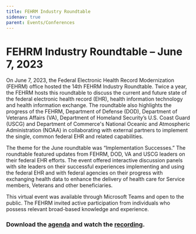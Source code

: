 ```yaml
---
title: FEHRM Industry Roundtable
sidenav: true
parent: Events/Conferences
---
```

# FEHRM Industry Roundtable – June 7, 2023

On June 7, 2023, the Federal Electronic Health Record Modernization (FEHRM) office hosted the 14th FEHRM Industry Roundtable. Twice a year, the FEHRM hosts this roundtable to discuss the current and future state of the federal electronic health record (EHR), health information technology and health information exchange. The roundtable also highlights the progress of the FEHRM, Department of Defense (DOD), Department of Veterans Affairs (VA), Department of Homeland Security’s U.S. Coast Guard (USCG) and Department of Commerce's National Oceanic and Atmospheric Administration (NOAA) in collaborating with external partners to implement the single, common federal EHR and related capabilities.

The theme for the June roundtable was “Implementation Successes.” The roundtable featured updates from FEHRM, DOD, VA and USCG leaders on their federal EHR efforts. The event offered interactive discussion panels with site leaders on their successful experiences implementing and using the federal EHR and with federal agencies on their progress with exchanging health data to enhance the delivery of health care for Service members, Veterans and other beneficiaries.

This virtual event was available through Microsoft Teams and open to the public. The FEHRM invited active participation from individuals who possess relevant broad-based knowledge and experience.

### Download the [agenda](https://www.fehrm.gov/images/fehrm-industry-roundtable-agenda_508_20230524.pdf) and watch the [recording](https://www.dvidshub.net/video/886172/fehrm-industry-roundtable-implementation-successes).





